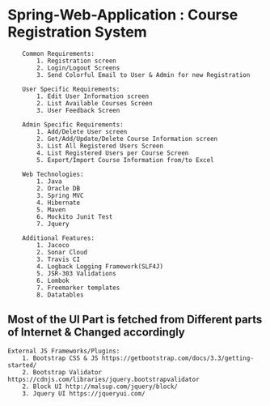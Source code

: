 # Spring-Web-Application : Course Registration System 

		Common Requirements: 
			1. Registration screen 
			2. Login/Logout Screens 
			3. Send Colorful Email to User & Admin for new Registration 

		User Specific Requirements: 
			1. Edit User Information screen 
			2. List Available Courses Screen  
			3. User Feedback Screen  

		Admin Specific Requirements: 
			1. Add/Delete User screen 
			2. Get/Add/Update/Delete Course Information screen 
			3. List All Registered Users Screen 
			4. List Registered Users per Course Screen 
			5. Export/Import Course Information from/to Excel

		Web Technologies: 
			1. Java 
			2. Oracle DB 
			3. Spring MVC 
			4. Hibernate 
			5. Maven  
			6. Mockito Junit Test 
			7. Jquery 

		Additional Features: 
			1. Jacoco  
			2. Sonar Cloud 
			3. Travis CI 
			4. Logback Logging Framework(SLF4J) 
			5. JSR-303 Validations
			6. Lombok 
			7. Freemarker templates 
			8. Datatables 
			
## Most of the UI Part is fetched from Different parts of Internet & Changed accordingly			
	External JS Frameworks/Plugins:
		1. Bootstrap CSS & JS https://getbootstrap.com/docs/3.3/getting-started/
		2. Bootstrap Validator https://cdnjs.com/libraries/jquery.bootstrapvalidator
		2. Block UI http://malsup.com/jquery/block/
		3. Jquery UI https://jqueryui.com/
		
			
